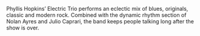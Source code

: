 Phyllis Hopkins’ Electric Trio performs an eclectic mix of blues, originals, classic and modern rock. Combined with the dynamic rhythm section of Nolan Ayres and Julio Caprari, the band keeps people talking long after the show is over.